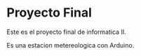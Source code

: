 # Proyecto Final

Este es el proyecto final de informatica II.

Es una estacion metereologica con Arduino.
